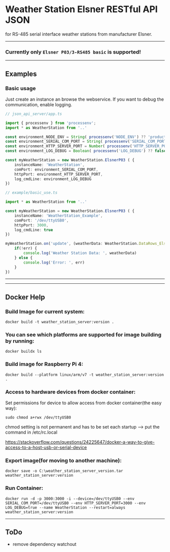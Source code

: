 Weather Station Elsner RESTful API JSON
========
for RS-485 serial interface weather stations from manufacturer Elsner.

---

### Currently only `Elsner P03/3-RS485 basic` is supported!

---

## Examples

### Basic usage

Just create an instance an browse the webservice. If you want to debug the communication, enable logging.

```typescript
// json_api_server/app.ts

import { processenv } from 'processenv';
import * as WeatherStation from '..'

const environment_NODE_ENV = String( processenv('NODE_ENV') ?? 'production' );
const environment_SERIAL_COM_PORT = String( processenv('SERIAL_COM_PORT') ?? '/dev/ttyUSB0' )
const environment_HTTP_SERVER_PORT = Number( processenv('HTTP_SERVER_PORT') ?? 3000 );
const environment_LOG_DEBUG = Boolean( processenv('LOG_DEBUG') ?? false );

const myWeatherStation = new WeatherStation.ElsnerP03 ( {
    instanceName: 'WeatherStation',
    comPort: environment_SERIAL_COM_PORT,
    httpPort: environment_HTTP_SERVER_PORT,
    log_cmdLine: environment_LOG_DEBUG
})
```

```typescript
// example/basic_use.ts

import * as WeatherStation from '..'

const myWeatherStation = new WeatherStation.ElsnerP03 ( {
    instanceName: 'WeatherStation_Example',
    comPort: '/dev/ttyUSB0',
    httpPort: 3000,
    log_cmdLine: true
})

myWeatherStation.on('update', (weatherData: WeatherStation.DataRows_ElsnerP03, err: string) => {
    if(!err) {
        console.log('Weather Station Data: ', weatherData)
    } else { 
        console.log('Error: ', err)
    }
})
```



---
---

## Docker Help


### Build Image for current system:
```
docker build -t weather_station_server:version .
```

### You can see which platforms are supported for image building by running:
```
docker buildx ls
```

### Build image for Raspberry Pi 4:
```
docker build --platform linux/arm/v7 -t weather_station_server:version .
```

### Access to hardware devices from docker container:
Set permissions for device to allow access from docker container(the easy way):
```
sudo chmod a+rwx /dev/ttyUSB0
```
chmod setting is not permanent and has to be set each startup
--> put the command in /etc/rc.local

https://stackoverflow.com/questions/24225647/docker-a-way-to-give-access-to-a-host-usb-or-serial-device

### Export image(for moving to another machine):
```
docker save -o C:\weather_station_server_version.tar weather_station_server:version
```

### Run Container:
```
docker run -d -p 3000:3000 -i --device=/dev/ttyUSB0 --env SERIAL_COM_PORT=/dev/ttyUSB0 --env HTTP_SERVER_PORT=3000 --env LOG_DEBUG=true --name WeatherStation --restart=always weather_station_server:version
```

---

## ToDo

* remove dependency watchout